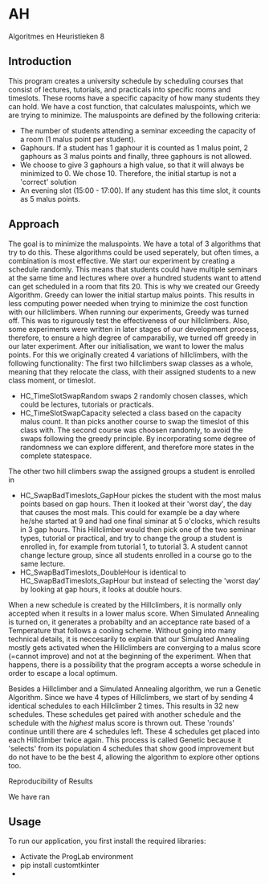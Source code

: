 # AH
Algoritmes en Heuristieken
8
## Introduction

This program creates a university schedule by scheduling courses that consist of lectures, tutorials, and practicals into specific rooms and timeslots.
These rooms have a specific capacity of how many students they can hold.
We have a cost function, that calculates maluspoints, which we are trying to minimize. The maluspoints are defined by the following criteria: 
- The number of students attending a seminar exceeding the capacity of a room (1 malus point per student).
- Gaphours. If a student has 1 gaphour it is counted as 1 malus point, 2 gaphours as 3 malus points and finally, three gaphours is not allowed. 
- We choose to give 3 gaphours a high value, so that it will always be minimized to 0. We chose 10. Therefore, the initial startup is not a 'correct' solution
- An evening slot (15:00 - 17:00). If any student has this time slot, it counts as 5 malus points.

## Approach
The goal is to minimize the maluspoints. We have a total of 3 algorithms that try to do this. These algorithms could be used seperately, but often times, a combination is most effective. We start our experiment by creating a schedule randomly. This means that students could have multiple seminars at the same time and lectures where over a hundred students want to attend can get scheduled in a room that fits 20.
This is why we created our Greedy Algorithm. Greedy can lower the initial startup malus points. This results in less computing power needed when trying to minimize the cost function with our hillclimbers. When running our experiments, Greedy was turned off. This was to rigurously test the effectiveness of our hillclimbers. Also, some experiments were written in later stages of our development process, therefore, to ensure a high degree of camparabiliy, we turned off greedy in our later experiment.
After our initialisation, we want to lower the malus points. For this we originally created 4 variations of hillclimbers, with the following functionality:
The first two hillclimbers swap classes as a whole, meaning that they relocate the class, with their assigned students to a new class moment, or timeslot.
- HC_TimeSlotSwapRandom swaps 2 randomly chosen classes, which could be lectures, tutorials or practicals.
- HC_TimeSlotSwapCapacity selected a class based on the capacity malus count. It than picks another course to swap the timeslot of this class with. The second course was choosen randomly, to avoid the swaps following the greedy principle. By incorporating some degree of randomness we can explore different, and therefore more states in the complete statespace.

The other two hill climbers swap the assigned groups a student is enrolled in
- HC_SwapBadTimeslots_GapHour pickes the student with the most malus points based on gap hours. Then it looked at their 'worst day', the day that causes the most mals. This could for example be a day where he/she started at 9 and had one final siminar at 5 o'clocks, which results in 3 gap hours. This Hillclimber would then pick one of the two seminar types, tutorial or practical, and try to change the group a student is enrolled in, for example from tutorial 1, to tutorial 3. A student cannot change lecture group, since all students enrolled in a course go to the same lecture.
- HC_SwapBadTimeslots_DoubleHour is identical to HC_SwapBadTimeslots_GapHour but instead of selecting the 'worst day' by looking at gap hours, it looks at double hours.

When a new schedule is created by the Hillclimbers, it is normally only accepted when it results in a lower malus score. When Simulated Annealing is turned on, it generates a probabilty and an acceptance rate based of a Temperature that follows a cooling scheme. Without going into many technical details, it is neccesarily to explain that our Simulated Annealing mostly gets activated when the Hillclimbers are converging to a malus score (=cannot improve) and not at the beginning of the experiment. When that happens, there is a possibility that the program accepts a worse schedule in order to escape a local optimum.

Besides a Hillclimber and a Simulated Annealing algorithm, we run a Genetic Algorithm. Since we have 4 types of Hillclimbers, we start of by sending 4 identical schedules to each Hillclimber 2 times. This results in 32 new schedules. These schedules get paired with another schedule and the schedule with the *highest* malus score is thrown out. These 'rounds' continue untill there are 4 schedules left. These 4 schedules get placed into each Hillclimber twice again. This process is called Genetic because it 'selects' from its population 4 schedules that show good improvement but do not have to be the best 4, allowing the algorithm to explore other options too. 

Reproducibility of Results

We have ran 



## Usage

To run our application, you first install the required libraries:

- Activate the ProgLab environment
- pip install customtkinter
- 
